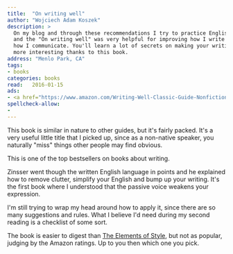 ```yaml
---
title:  "On writing well"
author: "Wojciech Adam Koszek"
description: >
  On my blog and through these recommendations I try to practice English,
  and the "On writing well" was very helpful for improving how I write and
  how I communicate. You'll learn a lot of secrets on making your writing
  more interesting thanks to this book.
address: "Menlo Park, CA"
tags:
- books
categories: books
read:	2016-01-15
ads:
- <a href="https://www.amazon.com/Writing-Well-Classic-Guide-Nonfiction/dp/0060891548/ref=as_li_ss_il?ie=UTF8&linkCode=li2&tag=wkoszek08-20&linkId=0416a007323b44438c1dd923049954f3" target="_blank"><img border="0" src="//ws-na.amazon-adsystem.com/widgets/q?_encoding=UTF8&ASIN=0060891548&Format=_SL160_&ID=AsinImage&MarketPlace=US&ServiceVersion=20070822&WS=1&tag=wkoszek08-20" ></a><img src="//ir-na.amazon-adsystem.com/e/ir?t=wkoszek08-20&l=li2&o=1&a=0060891548" width="1" height="1" border="0" alt="" style="border:none !important; margin:0px !important;" />
spellcheck-allow:
- 
---
```


This book is similar in nature to other guides, but it's fairly packed.
It's a very useful little title that I picked up, since as a non-native
speaker, you naturally "miss" things other people may find obvious.

This is one of the top bestsellers on books about writing.

Zinsser went though the written English language in points and he explained
how to remove clutter, simplify your English and bump up your writing. It's
the first book where I understood that the passive voice weakens your
expression.

I'm still trying to wrap my head around how to apply it, since there are so
many suggestions and rules. What I believe I'd need during my second reading
is a checklist of some sort.

The book is easier to digest than [The Elements of
Style](http://amzn.to/2lmcnbq), but not as popular, judging by the Amazon
ratings. Up to you then which one you pick.
